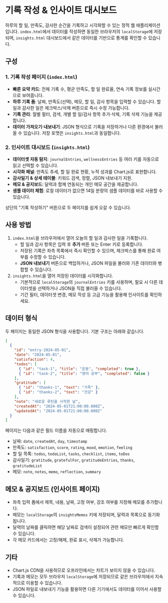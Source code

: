 # 기록 작성 & 인사이트 대시보드

하루의 할 일, 만족도, 감사한 순간을 기록하고 시각화할 수 있는 정적 웹 애플리케이션입니다. `index.html`에서 데이터를 작성하면 동일한 브라우저의 `localStorage`에 저장되며, `insights.html` 대시보드에서 같은 데이터를 기반으로 통계를 확인할 수 있습니다.

## 구성

### 1. 기록 작성 페이지 (`index.html`)
- **빠른 요약 카드**: 전체 기록 수, 평균 만족도, 할 일 완료율, 연속 기록 정보를 실시간으로 보여줍니다.
- **하루 기록 폼**: 날짜, 만족도(선택), 메모, 할 일, 감사 항목을 입력할 수 있습니다. 할 일과 감사한 일은 체크박스/삭제 버튼으로 즉시 수정 가능합니다.
- **기록 관리**: 월별 필터, 검색, 개별 할 일/감사 항목 추가·삭제, 기록 삭제 기능을 제공합니다.
- **데이터 가져오기·내보내기**: JSON 형식으로 기록을 저장하거나 다른 환경에서 불러올 수 있습니다. 저장 포맷은 `insights.html`과 동일합니다.

### 2. 인사이트 대시보드 (`insights.html`)
- **데이터셋 자동 탐지**: `journalEntries`, `wellnessEntries` 등 여러 키를 자동으로 읽고 선택할 수 있습니다.
- **시각화 패널**: 만족도 추세, 할 일 완료 현황, 누적 성과를 Chart.js로 표현합니다.
- **감사일기 & 상세 테이블**: 키워드 검색, 정렬, JSON 내보내기 지원.
- **메모 & 공지보드**: 달력과 함께 연동되는 개인 메모 공간을 제공합니다.
- **샘플 데이터 체험**: 로컬 데이터가 없으면 14일 분량의 샘플 데이터를 바로 사용할 수 있습니다.

상단의 "기록 작성하기" 버튼으로 두 페이지를 쉽게 오갈 수 있습니다.

## 사용 방법

1. `index.html`을 브라우저에서 열어 오늘의 할 일과 감사한 일을 기록합니다.
   - 할 일과 감사 항목은 입력 후 **추가** 버튼 또는 Enter 키로 등록합니다.
   - 저장된 기록은 좌측 목록에서 즉시 확인할 수 있으며, 체크박스를 통해 완료 여부를 수정할 수 있습니다.
   - **JSON 내보내기** 버튼으로 백업하거나, JSON 파일을 불러와 기존 데이터와 병합할 수 있습니다.
2. `insights.html`을 열어 저장된 데이터를 시각화합니다.
   - 기본적으로 `localStorage`의 `journalEntries` 키를 사용하며, 필요 시 다른 데이터셋을 선택하거나 JSON을 직접 불러올 수 있습니다.
   - 기간 필터, 데이터셋 변경, 메모 작성 등 고급 기능을 활용해 인사이트를 확인하세요.

## 데이터 형식

두 페이지는 동일한 JSON 형식을 사용합니다. 기본 구조는 아래와 같습니다.

```json
[
  {
    "id": "entry-2024-05-01",
    "date": "2024-05-01",
    "satisfaction": 4,
    "todos": [
      { "id": "task-1", "title": "운동", "completed": true },
      { "id": "task-2", "title": "영어 공부", "completed": false }
    ],
    "gratitude": [
      { "id": "thanks-1", "text": "가족" },
      { "id": "thanks-2", "text": "건강" }
    ],
    "note": "새로운 루틴을 시작한 날",
    "createdAt": "2024-05-01T21:00:00.000Z",
    "updatedAt": "2024-05-01T21:00:00.000Z"
  }
]
```

페이지는 다음과 같은 필드 이름을 자동으로 매핑합니다.

- 날짜: `date`, `createdAt`, `day`, `timestamp`
- 만족도: `satisfaction`, `score`, `rating`, `mood`, `emotion`, `feeling`
- 할 일 목록: `todos`, `todoList`, `tasks`, `checklist`, `items`, `toDos`
- 감사일기: `gratitude`, `gratefulFor`, `gratitudeEntries`, `thanks`, `gratitudeList`
- 메모: `note`, `notes`, `memo`, `reflection`, `summary`

## 메모 & 공지보드 (인사이트 페이지)

- 좌측 입력 폼에서 제목, 내용, 날짜, 고정 여부, 강조 여부를 지정해 메모를 추가합니다.
- 메모는 `localStorage`의 `insightsMemos` 키에 저장되며, 달력과 목록으로 동기화됩니다.
- 달력의 날짜를 클릭하면 해당 날짜로 검색이 설정되어 관련 메모만 빠르게 확인할 수 있습니다.
- 각 메모 카드에서는 고정/해제, 완료 표시, 삭제가 가능합니다.

## 기타

- Chart.js CDN을 사용하므로 오프라인에서는 차트가 보이지 않을 수 있습니다.
- 기록과 메모는 모두 브라우저 `localStorage`에 저장되므로 같은 브라우저에서 지속적으로 이용할 수 있습니다.
- JSON 파일로 내보내기 기능을 활용하면 다른 기기에서도 데이터를 이어서 사용할 수 있습니다.
